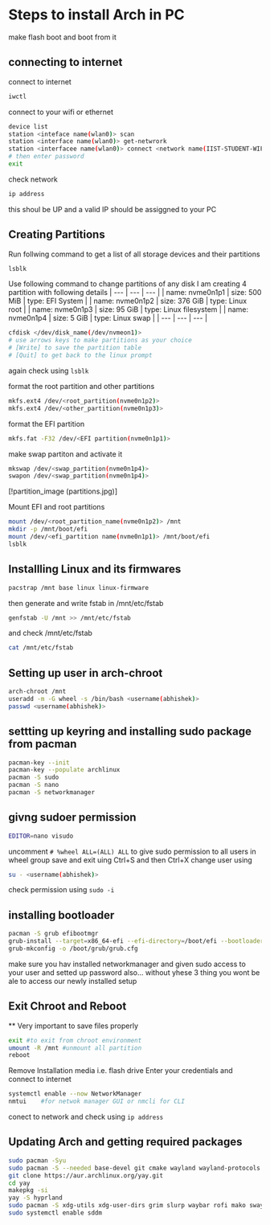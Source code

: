 # Steps to install Arch in PC
make flash boot and boot from it

## connecting to internet
connect to internet
  ```sh
  iwctl
  ```
connect to your wifi or ethernet
  ```sh
  device list
  station <inteface name(wlan0)> scan
  station <interface name(wlan0)> get-netwrork
  station <interfacee name(wlan0)> connect <network name(IIST-STUDENT-WIFI)>
  # then enter password
  exit
  ```
check network
  ```sh
  ip address
  ```
  this shoul be UP and a valid IP should be assiggned to your PC

## Creating Partitions
Run follwing command to get a list of all storage devices and their partitions
```sh
lsblk
```
Use following command to change partitions of any disk
I am creating 4 partition with following details
| --- | --- | --- |
| name: nvme0n1p1 | size: 500 MiB | type: EFI System | 
| name: nvme0n1p2 | size: 376 GiB | type: Linux root |
| name: nvme0n1p3 | size: 95  GiB | type: Linux filesystem |
| name: nvme0n1p4 | size: 5   GiB | type: Linux swap |
| --- | --- | --- |
```sh
cfdisk </dev/disk_name(/dev/nvmeon1)>
# use arrows keys to make partitions as your choice
# [Write] to save the partition table
# [Quit] to get back to the linux prompt
```
again check using ```lsblk```

format the root partition and other partitions
```sh
mkfs.ext4 /dev/<root_partition(nvme0n1p2)>
mkfs.ext4 /dev/<other_partition(nvme0n1p3)>
```
format the EFI partition
```sh
mkfs.fat -F32 /dev/<EFI partition(nvme0n1p1)>
```
make swap partiton and activate it
```sh
mkswap /dev/<swap_partition(nvme0n1p4)>
swapon /dev/<swap_partition(nvme0n1p4)>
```

[!partition_image (partitions.jpg)]

Mount EFI and root partitions
```sh
mount /dev/<root_partition_name(nvme0n1p2)> /mnt
mkdir -p /mnt/boot/efi
mount /dev/<efi_partition name(nvme0n1p1)> /mnt/boot/efi
lsblk
``` 

## Installling Linux and its firmwares
```sh
pacstrap /mnt base linux linux-firmware
```
then generate and write fstab in /mnt/etc/fstab
```sh
genfstab -U /mnt >> /mnt/etc/fstab
```
and check /mnt/etc/fstab
```sh
cat /mnt/etc/fstab
```

## Setting up user in arch-chroot 
```sh
arch-chroot /mnt
useradd -m -G wheel -s /bin/bash <username(abhishek)>
passwd <username(abhishek)>
```
## settting up keyring and installing sudo package from pacman
```sh
pacman-key --init
pacman-key --populate archlinux
pacman -S sudo
pacman -S nano
pacman -S networkmanager
``` 

## givng sudoer permission
```sh
EDITOR=nano visudo
```
uncomment ```# %wheel ALL=(ALL) ALL``` to give sudo permission to all users in wheel group
save and exit uing Ctrl+S and then Ctrl+X 
change user using
```sh
su - <username(abhishek)>
```
check permission using ```sudo -i```

## installing bootloader
```sh
pacman -S grub efibootmgr
grub-install --target=x86_64-efi --efi-directory=/boot/efi --bootloader-id=GRUB
grub-mkconfig -o /boot/grub/grub.cfg
```

make sure you hav installed networkmanager and given sudo access to your user and setted up password also... without yhese 3 thing you wont be ale to access our newly installed setup

## Exit Chroot and Reboot
** Very important to save files properly
```sh
exit #to exit from chroot environment
umount -R /mnt #unmount all partition
reboot
```

Remove Installation media i.e. flash drive
Enter your credentials and connect to internet
```sh
systemctl enable --now NetworkManager
nmtui    #for netwok manager GUI or nmcli for CLI
```
conect to network and check using ```ip address```

## Updating Arch and getting required packages
```sh
sudo pacman -Syu
sudo pacman -S --needed base-devel git cmake wayland wayland-protocols xdg-desktop-portal-hyprland wlroots qt5-wayland qt6-wayland vulkan-icd-loader libglvnd
git clone https://aur.archlinux.org/yay.git
cd yay
makepkg -si
yay -S hyprland
sudo pacman -S xdg-utils xdg-user-dirs grim slurp waybar rofi mako swaylock swaybg sddm polkit-gnome
sudo systemctl enable sddm
```

